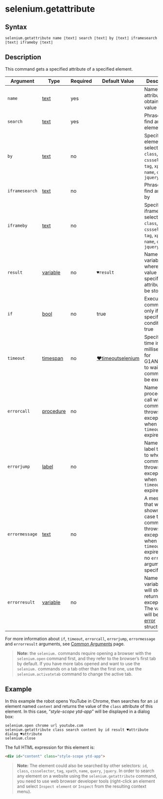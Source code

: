 # selenium.getattribute

## Syntax

```G1ANT
selenium.getattribute name ⟦text⟧ search ⟦text⟧ by ⟦text⟧ iframesearch ⟦text⟧ iframeby ⟦text⟧
```

## Description

This command gets a specified attribute of a specified element.

| Argument | Type | Required | Default Value | Description |
| -------- | ---- | -------- | ------------- | ----------- |
|`name`| [text](../../G1ANT.Language/Structures/TextStructure.md) | yes |  | Name of an attribute to obtain a value of |
|`search`| [text](../../G1ANT.Language/Structures/TextStructure.md) | yes |  | Phrase to find an element by |
|`by`| [text](../../G1ANT.Language/Structures/TextStructure.md) | no |  | Specifies an element selector: `id`, `class`, `cssselector`, `tag`, `xpath`, `name`, `query`, `jquery` |
|`iframesearch`| [text](../../G1ANT.Language/Structures/TextStructure.md) | no |  | Phrase to find an iframe by |
|`iframeby`| [text](../../G1ANT.Language/Structures/TextStructure.md) | no |  | Specifies an iframe selector: `id`, `class`, `cssselector`, `tag`, `xpath`, `name`, `query`, `jquery` |
| `result`       | [variable](../../G1ANT.Language/Structures/VariableStructure.md) | no       | `♥result`                                                    | Name of a variable where the value of a specified attribute will be stored |
| `if`           | [bool](../../G1ANT.Language/Structures/BooleanStructure.md) | no       | true                                                         | Executes the command only if a specified condition is true   |
| `timeout`      | [timespan](../../G1ANT.Language/Structures/TimeSpanStructure.md) | no       | [♥timeoutselenium](../Variables/TimeoutSeleniumVariable.md) | Specifies time in milliseconds for G1ANT.Robot to wait for the command to be executed |
| `errorcall`    | [procedure](../../G1ANT.Language/Structures/ProcedureStructure.md) | no       |                                                              | Name of a procedure to call when the command throws an exception or when a given `timeout` expires |
| `errorjump`    | [label](../../G1ANT.Language/Structures/LabelStructure.md) | no       |                                                              | Name of the label to jump to when the command throws an exception or when a given `timeout` expires |
| `errormessage` | [text](../../G1ANT.Language/Structures/TextStructure.md) | no       |                                                              | A message that will be shown in case the command throws an exception or when a given `timeout` expires, and no `errorjump` argument is specified |
| `errorresult`  | [variable](../../G1ANT.Language/Structures/VariableStructure.md) | no       |                                                              | Name of a variable that will store the returned exception. The variable will be of [error](../../G1ANT.Language/Structures/ErrorStructure.md) structure |

For more information about `if`, `timeout`, `errorcall`, `errorjump`, `errormessage` and `errorresult` arguments, see [Common Arguments](../../../appendices/common-arguments.md) page.

> **Note:** the `selenium.` commands require opening a browser with the `selenium.open` command first, and they refer to the browser’s first tab by default. If you have more tabs opened and want to use the `selenium.` commands on a tab other than the first one, use the `selenium.activatetab` command to change the active tab.

## Example

In this example the robot opens YouTube in Chrome, then searches for an `id` element named `content` and returns the value of the `class` attribute of this element. In this case, “*style-scope ytd-app*” will be displayed in a dialog box:

```G1ANT
selenium.open chrome url youtube.com
selenium.getattribute class search content by id result ♥attribute
dialog ♥attribute
selenium.close
```

The full HTML expression for this element is:

```html
<div id="content" class="style-scope ytd-app">
```

> **Note:** The element could also be searched by other selectors: `id`, `class`, `cssselector`, `tag`, `xpath`, `name`, `query`, `jquery`. In order to search any element on a website using the `selenium.getattribute` command, you need to use web browser developer tools (right-click an element and select `Inspect element` or `Inspect` from the resulting context menu).
